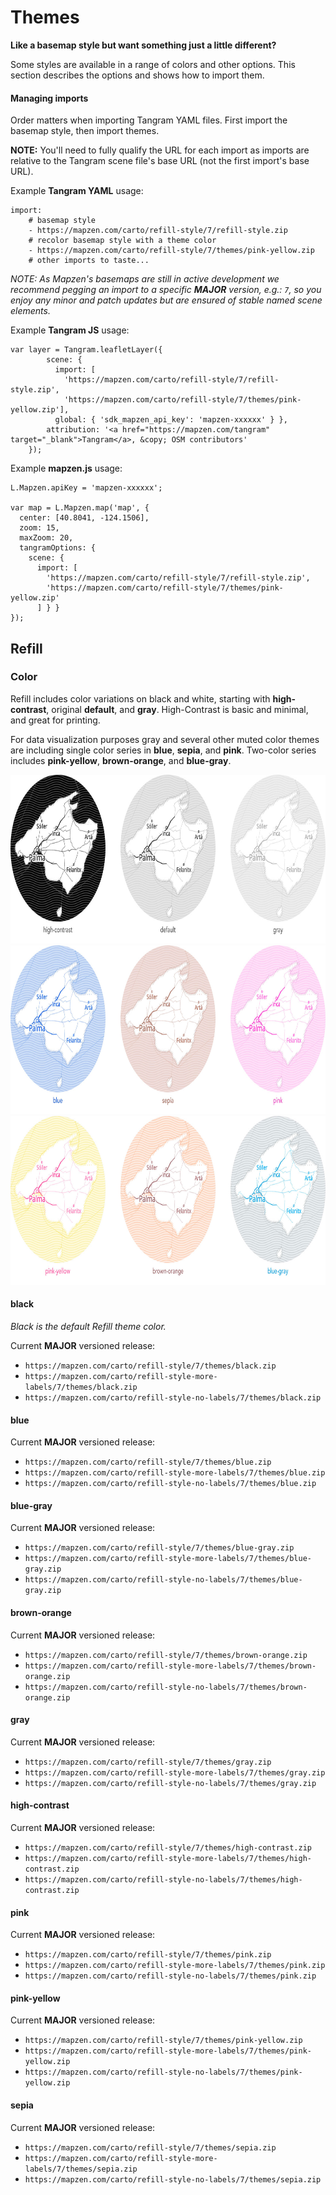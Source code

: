 # Themes

**Like a basemap style but want something just a little different?**

Some styles are available in a range of colors and other options. This section describes the options and shows how to import them.

#### Managing imports

Order matters when importing Tangram YAML files. First import the basemap style, then import themes.

**NOTE:** You'll need to fully qualify the URL for each import as imports are relative to the Tangram scene file's base URL (not the first import's base URL).

Example **Tangram YAML** usage:

```
import:
    # basemap style
    - https://mapzen.com/carto/refill-style/7/refill-style.zip
    # recolor basemap style with a theme color
    - https://mapzen.com/carto/refill-style/7/themes/pink-yellow.zip
    # other imports to taste...
```

_NOTE: As Mapzen's basemaps are still in active development we recommend pegging an import to a specific **MAJOR** version, e.g.: `7`, so you enjoy any minor and patch updates but are ensured of stable named scene elements._

Example **Tangram JS** usage:

```
var layer = Tangram.leafletLayer({
        scene: {
          import: [
            'https://mapzen.com/carto/refill-style/7/refill-style.zip',
            'https://mapzen.com/carto/refill-style/7/themes/pink-yellow.zip'],
          global: { 'sdk_mapzen_api_key': 'mapzen-xxxxxx' } },
        attribution: '<a href="https://mapzen.com/tangram" target="_blank">Tangram</a>, &copy; OSM contributors'
    });
```

Example **mapzen.js** usage:

```
L.Mapzen.apiKey = 'mapzen-xxxxxx';

var map = L.Mapzen.map('map', {
  center: [40.8041, -124.1506],
  zoom: 15,
  maxZoom: 20,
  tangramOptions: {
    scene: {
      import: [
        'https://mapzen.com/carto/refill-style/7/refill-style.zip',
        'https://mapzen.com/carto/refill-style/7/themes/pink-yellow.zip'
      ] } }
});
```

## Refill

### Color

Refill includes color variations on black and white, starting with **high-contrast**, original **default**, and **gray**. High-Contrast is basic and minimal, and great for printing.

For data visualization purposes gray and several other muted color themes are including single color series in **blue**, **sepia**, and **pink**. Two-color series includes **pink-yellow**, **brown-orange**, and **blue-gray**.

<img src="./img/refill/refill-theme-mallorca_bw.jpg" width=780 height=270>

<img src="./img/refill/refill-theme-mallorca_color.jpg" width=780 height=270>

<img src="./img/refill/refill-theme-mallorca_2color.jpg" width=780 height=270>

#### black

_Black is the default Refill theme color._

Current **MAJOR** versioned release:

* `https://mapzen.com/carto/refill-style/7/themes/black.zip`
* `https://mapzen.com/carto/refill-style-more-labels/7/themes/black.zip`
* `https://mapzen.com/carto/refill-style-no-labels/7/themes/black.zip`

#### blue

Current **MAJOR** versioned release:

* `https://mapzen.com/carto/refill-style/7/themes/blue.zip`
* `https://mapzen.com/carto/refill-style-more-labels/7/themes/blue.zip`
* `https://mapzen.com/carto/refill-style-no-labels/7/themes/blue.zip`

#### blue-gray

Current **MAJOR** versioned release:

* `https://mapzen.com/carto/refill-style/7/themes/blue-gray.zip`
* `https://mapzen.com/carto/refill-style-more-labels/7/themes/blue-gray.zip`
* `https://mapzen.com/carto/refill-style-no-labels/7/themes/blue-gray.zip`


#### brown-orange

Current **MAJOR** versioned release:

* `https://mapzen.com/carto/refill-style/7/themes/brown-orange.zip`
* `https://mapzen.com/carto/refill-style-more-labels/7/themes/brown-orange.zip`
* `https://mapzen.com/carto/refill-style-no-labels/7/themes/brown-orange.zip`


#### gray

Current **MAJOR** versioned release:

* `https://mapzen.com/carto/refill-style/7/themes/gray.zip`
* `https://mapzen.com/carto/refill-style-more-labels/7/themes/gray.zip`
* `https://mapzen.com/carto/refill-style-no-labels/7/themes/gray.zip`


#### high-contrast

Current **MAJOR** versioned release:

* `https://mapzen.com/carto/refill-style/7/themes/high-contrast.zip`
* `https://mapzen.com/carto/refill-style-more-labels/7/themes/high-contrast.zip`
* `https://mapzen.com/carto/refill-style-no-labels/7/themes/high-contrast.zip`


#### pink

Current **MAJOR** versioned release:

* `https://mapzen.com/carto/refill-style/7/themes/pink.zip`
* `https://mapzen.com/carto/refill-style-more-labels/7/themes/pink.zip`
* `https://mapzen.com/carto/refill-style-no-labels/7/themes/pink.zip`


#### pink-yellow

Current **MAJOR** versioned release:

* `https://mapzen.com/carto/refill-style/7/themes/pink-yellow.zip`
* `https://mapzen.com/carto/refill-style-more-labels/7/themes/pink-yellow.zip`
* `https://mapzen.com/carto/refill-style-no-labels/7/themes/pink-yellow.zip`


#### sepia

Current **MAJOR** versioned release:

* `https://mapzen.com/carto/refill-style/7/themes/sepia.zip`
* `https://mapzen.com/carto/refill-style-more-labels/7/themes/sepia.zip`
* `https://mapzen.com/carto/refill-style-no-labels/7/themes/sepia.zip`
